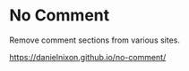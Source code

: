 # No Comment

Remove comment sections from various sites.

https://danielnixon.github.io/no-comment/
